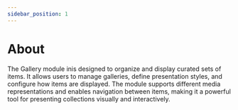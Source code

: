 ```yaml
---
sidebar_position: 1
---
```


# About

The Gallery module inis designed to organize and display curated sets of items. It allows users to manage galleries, define presentation styles, and configure how items are displayed. The module supports different media representations and enables navigation between items, making it a powerful tool for presenting collections visually and interactively.







